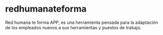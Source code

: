 # redhumanateforma
Red humana te forma APP, es una herramienta pensada  para la adaptación de los empleados nuevos a sus herramientas y puestos de trabajo.
